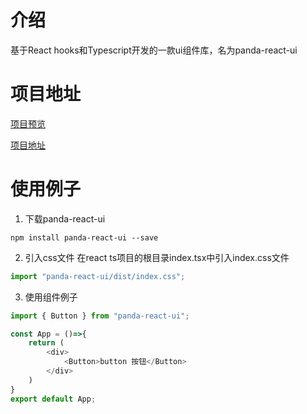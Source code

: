 # 介绍
基于React hooks和Typescript开发的一款ui组件库，名为panda-react-ui

# 项目地址
[项目预览](https://deardreamweb.github.io/panda-react-ui.github.io/#/)

[项目地址](https://github.com/dearDreamWeb/panda-ui.github.io/tree/npm-data)

# 使用例子
1. 下载panda-react-ui
```
npm install panda-react-ui --save
```
2. 引入css文件
在react ts项目的根目录index.tsx中引入index.css文件
```js
import "panda-react-ui/dist/index.css";
```
3. 使用组件例子
```js
import { Button } from "panda-react-ui";

const App = ()=>{
    return (
        <div>
            <Button>button 按钮</Button>
        </div>
    )
}
export default App;
```